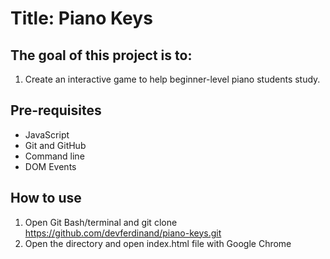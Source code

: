 # Title: Piano Keys

## The goal of this project is to:
1. Create an interactive game to help beginner-level piano students study.

## Pre-requisites
+ JavaScript
+ Git and GitHub
+ Command line
+ DOM Events

## How to use
1. Open Git Bash/terminal and git clone https://github.com/devferdinand/piano-keys.git
2. Open the directory and open index.html file with Google Chrome